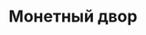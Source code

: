 ---
layout: app
title: Монетный двор
permalink: apps/mint/
lang: ru
page_id: apps-mint

text-img: /assets/graphics/images/phone-3.webp

description: Регистрация юрисдикций и управление ими
detail-description: Сервисное приложение IXOlist Монетный двор охватывает процесс производства криптомонет, предоставляя юридическим лицам такие возможности, как производство токенов и обращение их цифровых активов и криптовалют в сети <a class="apps-description__link" href="/ru/blockchain">блокчейн</a>.
diagrams: Диаграммы
breadcrumbs-title: Mint
dappTestnetUrl: https://ixolist-userapp-mint-demo.netlify.app/#/
---